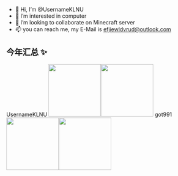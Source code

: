 - 👋 Hi, I’m @UsernameKLNU
- 👀 I’m interested in computer
- 💞️ I’m looking to collaborate on Minecraft server
- 📫 you can reach me, my E-Mail is efjiewldvrud@outlook.com

## 今年汇总 ✨
UsernameKLNU
<img align="" height="137px" src="https://github-readme-stats.vercel.app/api?username=UsernameKLNU&hide_title=true&hide_border=true&show_icons=true&include_all_commits=true&line_height=21&bg_color=0,EC6C6C,FFD479,FFFC79,73FA79&theme=graywhite&locale=cn" /><img align="" height="137px" src="https://github-readme-stats.vercel.app/api/top-langs/?username=UsernameKLNU&hide_title=true&hide_border=true&layout=compact&bg_color=0,73FA79,73FDFF,D783FF&theme=graywhite&locale=cn" />
got991
<img align="" height="137px" src="https://github-readme-stats.vercel.app/api?username=got991&hide_title=true&hide_border=true&show_icons=true&include_all_commits=true&line_height=21&bg_color=0,EC6C6C,FFD479,FFFC79,73FA79&theme=graywhite&locale=cn" /><img align="" height="137px" src="https://github-readme-stats.vercel.app/api/top-langs/?usernamegot991&hide_title=true&hide_border=true&layout=compact&bg_color=0,73FA79,73FDFF,D783FF&theme=graywhite&locale=cn" />


<!---
UsernameKLNU/UsernameKLNU is a ✨ special ✨ repository because its `README.md` (this file) appears on your GitHub profile.
You can click the Preview link to take a look at your changes.
--->
